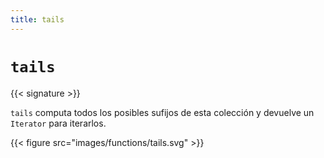 ```yaml
---
title: tails
---
```


# `tails`

{{< signature >}}

`tails` computa todos los posibles sufijos de esta colección y devuelve un `Iterator` para iterarlos.

{{< figure src="images/functions/tails.svg" >}}
